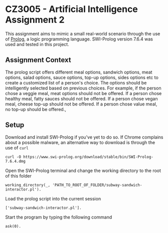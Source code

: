# CZ3005 - Artificial Intelligence Assignment 2

This assignment aims to mimic a small real-world scenario through the use of [Prolog](https://www.swi-prolog.org/), a logic programming language. SWI-Prolog version 7.6.4 was used and tested in this project.

## Assignment Context

The prolog script offers different meal options, sandwich options, meat options, salad options, sauce options, top-up options, sides options etc to create a customized list of a person's choice. The options should be intelligently selected based on previous choices. For example, if the person chose a veggie meal, meat options should not be offered. If a person chose healthy meal, fatty sauces should not be offered. If a person chose vegan meal, cheese top-up should not be offered. If a person chose value meal, no top-up should be offered.,

## Setup

Download and install SWI-Prolog if you've yet to do so. If Chrome complains about a possible malware, an alternative way to download is through the use of `curl`

`curl -O https://www.swi-prolog.org/download/stable/bin/SWI-Prolog-7.6.4.dmg`

Open the SWI-Prolog terminal and change the working directory to the root of this folder

`working_directory(_, 'PATH_TO_ROOT_OF_FOLDER/subway-sandwich-interactor.pl').`

Load the prolog script into the current session

`['subway-sandwich-interactor.pl'].`

Start the program by typing the following command

`ask(0).`